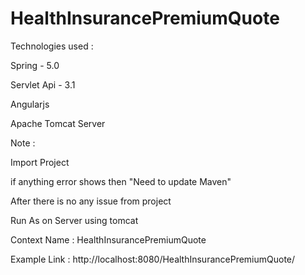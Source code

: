 # HealthInsurancePremiumQuote

Technologies used : 

Spring - 5.0

Servlet Api - 3.1 

Angularjs 

Apache Tomcat Server

Note : 

Import Project

if anything error shows then "Need to update Maven"

After there is no any issue from project

Run As on Server using tomcat

Context Name : HealthInsurancePremiumQuote

Example Link : http://localhost:8080/HealthInsurancePremiumQuote/
